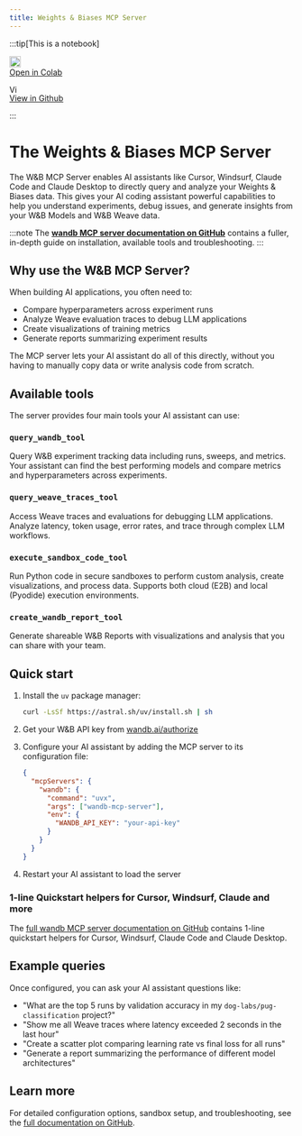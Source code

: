 ```yaml
---
title: Weights & Biases MCP Server
---
```



:::tip[This is a notebook]

<a href="https://colab.research.google.com/github/wandb/weave/blob/master/docs/./notebooks/wandb_mcp_server.ipynb" target="_blank" rel="noopener noreferrer" class="navbar__item navbar__link button button--secondary button--med margin-right--sm notebook-cta-button"><div><img src="https://upload.wikimedia.org/wikipedia/commons/archive/d/d0/20221103151430%21Google_Colaboratory_SVG_Logo.svg" alt="Open In Colab" height="20px" /><div>Open in Colab</div></div></a>

<a href="https://github.com/wandb/weave/blob/master/docs/./notebooks/wandb_mcp_server.ipynb" target="_blank" rel="noopener noreferrer" class="navbar__item navbar__link button button--secondary button--med margin-right--sm notebook-cta-button"><div><img src="https://upload.wikimedia.org/wikipedia/commons/9/91/Octicons-mark-github.svg" alt="View in Github" height="15px" /><div>View in Github</div></div></a>

:::




# The Weights & Biases MCP Server

The W&B MCP Server enables AI assistants like Cursor, Windsurf, Claude Code and Claude Desktop to directly query and analyze your Weights & Biases data. This gives your AI coding assistant powerful capabilities to help you understand experiments, debug issues, and generate insights from your W&B Models and W&B Weave data.

:::note
The **[wandb MCP server documentation on GitHub](https://github.com/wandb/wandb-mcp-server/blob/main/README.md)** contains a fuller, in-depth guide on installation, available tools and troubleshooting.
:::

## Why use the W&B MCP Server?

When building AI applications, you often need to:
- Compare hyperparameters across experiment runs
- Analyze Weave evaluation traces to debug LLM applications  
- Create visualizations of training metrics
- Generate reports summarizing experiment results

The MCP server lets your AI assistant do all of this directly, without you having to manually copy data or write analysis code from scratch.

## Available tools

The server provides four main tools your AI assistant can use:

### `query_wandb_tool`
Query W&B experiment tracking data including runs, sweeps, and metrics. Your assistant can find the best performing models and compare metrics and hyperparameters across experiments.

### `query_weave_traces_tool`
Access Weave traces and evaluations for debugging LLM applications. Analyze latency, token usage, error rates, and trace through complex LLM workflows.

### `execute_sandbox_code_tool`
Run Python code in secure sandboxes to perform custom analysis, create visualizations, and process data. Supports both cloud (E2B) and local (Pyodide) execution environments.

### `create_wandb_report_tool`
Generate shareable W&B Reports with visualizations and analysis that you can share with your team.

## Quick start

1. Install the `uv` package manager:
   ```bash
   curl -LsSf https://astral.sh/uv/install.sh | sh
   ```

2. Get your W&B API key from [wandb.ai/authorize](https://wandb.ai/authorize)

3. Configure your AI assistant by adding the MCP server to its configuration file:
   ```json
   {
     "mcpServers": {
       "wandb": {
         "command": "uvx",
         "args": ["wandb-mcp-server"],
         "env": {
           "WANDB_API_KEY": "your-api-key"
         }
       }
     }
   }
   ```

4. Restart your AI assistant to load the server

### 1-line Quickstart helpers for Cursor, Windsurf, Claude and more

The [full wandb MCP server documentation on GitHub](https://github.com/wandb/wandb-mcp-server/blob/main/README.md) contains 1-line quickstart helpers for Cursor, Windsurf, Claude Code and Claude Desktop.

## Example queries

Once configured, you can ask your AI assistant questions like:

- "What are the top 5 runs by validation accuracy in my `dog-labs/pug-classification` project?"
- "Show me all Weave traces where latency exceeded 2 seconds in the last hour"
- "Create a scatter plot comparing learning rate vs final loss for all runs"
- "Generate a report summarizing the performance of different model architectures"

## Learn more

For detailed configuration options, sandbox setup, and troubleshooting, see the [full documentation on GitHub](https://github.com/wandb/wandb-mcp-server/blob/main/README.md).


```python

```
